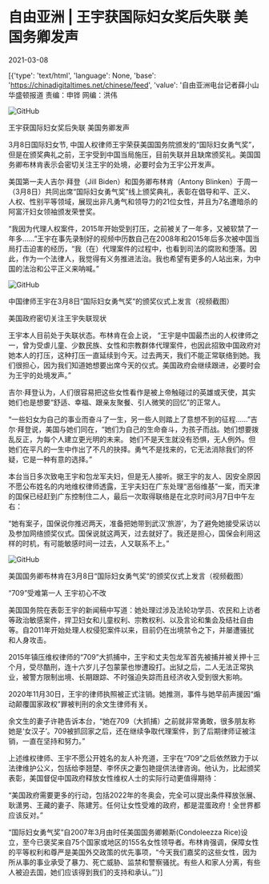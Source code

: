 # 自由亚洲 | 王宇获国际妇女奖后失联  美国务卿发声

2021-03-08

[{'type': 'text/html', 'language': None, 'base': 'https://chinadigitaltimes.net/chinese/feed', 'value': '自由亚洲电台记者薛小山华盛顿报道  责编：申铧  网编：洪伟

![GitHub](https://chinadigitaltimes.net/chinese/files/2021/03/post-663356-6046b192c3998.)

王宇获国际妇女奖后失联 美国务卿发声

3月8日国际妇女节, 中国人权律师王宇荣获美国国务院颁发的“国际妇女勇气奖”，但是在颁奖典礼之前，王宇受到中国当局施压，目前失联并且缺席颁奖礼。美国国务卿布林肯表示会密切关注王宇的处境，必要时会为王宇公开发声。

美国第一夫人吉尔·拜登（Jill Biden）和国务卿布林肯（Antony Blinken）于周一（3月8日）共同出席“国际妇女勇气奖”线上颁奖典礼，表彰在倡导和平、正义、人权、性别平等领域，展现出非凡勇气和领导力的21位女性，并且为7名遭暗杀的阿富汗妇女领袖颁发荣誉奖。

“我因为代理人权案件，2015年开始受到打压，之前被关了一年多，又被软禁了一年多……”王宇在事先录制好的视频中历数自己在2008年和2015年后多次被中国当局打击迫害的经历，“我（在）代理案件的过程中，也看到司法的腐败和堕落。因此，作为一个法律人，我觉得有义务推进法治。我也希望有更多的人站出来，为中国的法治和公平正义来呐喊。”

![GitHub](https://chinadigitaltimes.net/chinese/files/2021/03/post-663356-6046b192cffc4.png)

中国律师王宇在3月8日“国际妇女勇气奖“的颁奖仪式上发言（视频截图）

美国政府密切关注王宇失联现状

王宇本人目前处于失联状态。布林肯在会上说， “王宇是中国最杰出的人权律师之一，曾为受虐儿童、少数民族、女性和宗教群体代理案件，也因此招致中国政府对她本人的打压，这种打压一直延续到今天。过去两天，我们不能正常联络到她。我们很担心，因为我们知道她想要出席今天的仪式。美国政府会继续跟进，必要时会为王宇的处境发声。”

吉尔·拜登认为，人们很容易把这些女性看作是被上帝触碰过的英雄或天使，其实她们也是想要“舒适、幸福、跟亲友聚餐、引人微笑的回忆”的正常人。

“一些妇女为自己的事业而奋斗了一生，另一些人则踏上了意想不到的征程……”吉尔·拜登说，美国与她们同在，“她们为自己的生命奋斗，为孩子而战。她们想要拨乱反正，为每个人建立更光明的未来。 她们不是天生就没有恐惧，无人例外。但她们在平凡的一生中作出了不凡的抉择。勇气不是找来的，它无法消除我们的怀疑，它是一种有意的选择。”

本台当日多次致电王宇和包龙军夫妇，但是无人接听。据王宇的友人、因安全原因不愿公布姓名的内地维权律师透露，王宇夫妇在广东处理“恶俗维基”一案，而天津的国保已经赶到广东控制住二人，最后一次取得联络是在北京时间3月7日中午左右：

“她有案子，国保说你推迟两天，准备把她带到武汉‘旅游’，为了避免她接受采访以及参加网络颁奖仪式。国保说就这两天，过去就好了。我还是担心，国保会利用这样的时机，有可能敏感时间一过去，人又联系不上。”

![GitHub](https://chinadigitaltimes.net/chinese/files/2021/03/post-663356-6046b192ee33e.png)

美国国务卿布林肯在3月8日“国际妇女勇气奖“的颁奖仪式上发言（视频截图）

“709”受难第一人 王宇初心不改

美国国务院在表彰王宇的新闻稿中写道：她处理过涉及法轮功学员、农民和上访者等政治敏感案件，捍卫妇女和儿童权利、宗教权利、以及言论和集会及结社自由等。自2011年开始处理人权侵犯案件以来，目前仍在出境禁令之下，并屡遭骚扰和人身攻击。

2015年镇压维权律师的“709”大抓捕中，王宇和丈夫包龙军首先被捕并被关押十三个月，受尽酷刑，连十六岁儿子包蒙蒙也惨遭殴打。出狱之后，二人无法正常执业，被警方限制出境、长期跟踪、不时强迫失踪而且经济收入受到很大影响。

2020年11月30日，王宇的律师执照被正式注销。她推测，事件与她早前声援因“煽动颠覆国家政权”罪被判刑的余文生律师有关。

余文生的妻子许艳告诉本台，“她在709（大抓捕）之前就非常勇敢，很多朋友称她是‘女汉子’。709被抓回家之后，还在继续争取代理案件，到了后期律师证被注销，一直在坚持和努力。”

上述维权律师、王宇不愿公开姓名的友人补充道，王宇在“709”之后依然致力于以法律维护公义，包括给李翘楚、李怀庆之妻包艳提供法律咨询。他认为，比起颁奖表彰，美国督促中国政府释放女性维权人士的实际行动更值得期待：

“美国政府需要更多的行动，包括2022年的冬奥会，完全可以提出条件释放张展、耿潇男、王藏的妻子、陈建芳。任何让女性受难的政府，都是混蛋政府！全世界都应该反对。”

“国际妇女勇气奖”自2007年3月由时任美国国务卿赖斯(Condoleezza Rice)设立，至今已褒奖来自75个国家或地区的155名女性领导者。布林肯强调，保障女性的平等权利和尊严是美国外交政策的优先事项，“今天我们嘉奖的这些女性，因为所从事的事业承受了暴力、死亡威胁、监禁和警察骚扰。有些人和家人分离，有些人被迫去国，她们应该得到我们的支持和承认。”'}]